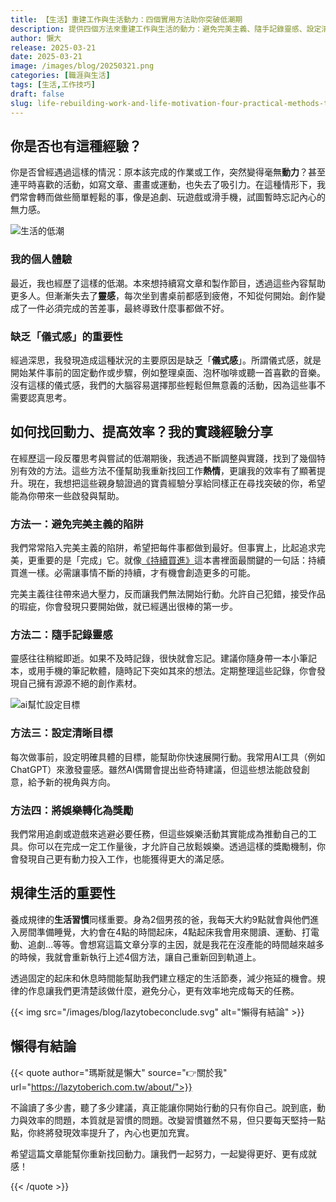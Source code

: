 ```yaml
---
title: 【生活】重建工作與生活動力：四個實用方法助你突破低潮期
description: 提供四個方法來重建工作與生活的動力：避免完美主義、隨手記錄靈感、設定清晰目標，以及將娛樂轉化為獎勵，並強調規律生活的重要性以提升效率和動力。
author: 懶大
release: 2025-03-21
date: 2025-03-21
image: /images/blog/20250321.png
categories: [職涯與生活]
tags: [生活,工作技巧]
draft: false
slug: life-rebuilding-work-and-life-motivation-four-practical-methods-to-help-you-break-through-low-periods
---
```


## 你是否也有這種經驗？

你是否曾經遇過這樣的情況：原本該完成的作業或工作，突然變得毫無**動力**？甚至連平時喜歡的活動，如寫文章、畫畫或運動，也失去了吸引力。在這種情形下，我們常會轉而做些簡單輕鬆的事，像是追劇、玩遊戲或滑手機，試圖暫時忘記內心的無力感。

![生活的低潮](https://images.unsplash.com/photo-1607768188828-a348ce04d3a8?ixlib=rb-4.0.3&q=85&fm=jpg&crop=entropy&cs=srgb)

### 我的個人體驗

最近，我也經歷了這樣的低潮。本來想持續寫文章和製作節目，透過這些內容幫助更多人。但漸漸失去了**靈感**，每次坐到書桌前都感到疲倦，不知從何開始。創作變成了一件必須完成的苦差事，最終導致什麼事都做不好。

### 缺乏「儀式感」的重要性

經過深思，我發現造成這種狀況的主要原因是缺乏「**儀式感**」。所謂儀式感，就是開始某件事前的固定動作或步驟，例如整理桌面、泡杯咖啡或聽一首喜歡的音樂。沒有這樣的儀式感，我們的大腦容易選擇那些輕鬆但無意義的活動，因為這些事不需要認真思考。

## 如何找回**動力**、提高**效率**？我的實踐經驗分享

在經歷這一段反覆思考與嘗試的低潮期後，我透過不斷調整與實踐，找到了幾個特別有效的方法。這些方法不僅幫助我重新找回工作**熱情**，更讓我的效率有了顯著提升。現在，我想把這些親身驗證過的寶貴經驗分享給同樣正在尋找突破的你，希望能為你帶來一些啟發與幫助。

### 方法一：避免**完美主義**的陷阱

我們常常陷入完美主義的陷阱，希望把每件事都做到最好。但事實上，比起追求完美，更重要的是「完成」它。就像[《持續買進》](https://lazytoberich.com.tw/blog/book-continuous-buy-reading-experience/)這本書裡面最關鍵的一句話：持續買進一樣。必需讓事情不斷的持續，才有機會創造更多的可能。

完美主義往往帶來過大壓力，反而讓我們無法開始行動。允許自己犯錯，接受作品的瑕疵，你會發現只要開始做，就已經邁出很棒的第一步。

### 方法二：隨手記錄靈感

靈感往往稍縱即逝。如果不及時記錄，很快就會忘記。建議你隨身帶一本小筆記本，或用手機的筆記軟體，隨時記下突如其來的想法。定期整理這些記錄，你會發現自己擁有源源不絕的創作素材。

![ai幫忙設定目標](https://images.unsplash.com/photo-1679403766665-67ed6cd2df30?ixlib=rb-4.0.3&q=85&fm=jpg&crop=entropy&cs=srgb)

### 方法三：設定清晰目標

每次做事前，設定明確具體的目標，能幫助你快速展開行動。我常用AI工具（例如ChatGPT）來激發靈感。雖然AI偶爾會提出些奇特建議，但這些想法能啟發創意，給予新的視角與方向。

### 方法四：將娛樂轉化為獎勵

我們常用追劇或遊戲來逃避必要任務，但這些娛樂活動其實能成為推動自己的工具。你可以在完成一定工作量後，才允許自己放鬆娛樂。透過這樣的獎勵機制，你會發現自己更有動力投入工作，也能獲得更大的滿足感。

## 規律生活的重要性

養成規律的**生活習慣**同樣重要。身為2個男孩的爸，我每天大約9點就會與他們進入房間準備睡覺，大約會在4點的時間起床，4點起床我會用來閱讀、運動、打電動、追劇…等等。會想寫這篇文章分享的主因，就是我花在沒產能的時間越來越多的時候，我就會重新執行上述4個方法，讓自己重新回到軌道上。

透過固定的起床和休息時間能幫助我們建立穩定的生活節奏，減少拖延的機會。規律的作息讓我們更清楚該做什麼，避免分心，更有效率地完成每天的任務。

{{< img src="/images/blog/lazytobeconclude.svg" alt="懶得有結論" >}}

## 懶得有結論

{{< quote author="瑪斯就是懶大" source="👉關於我" url="https://lazytoberich.com.tw/about/">}}

不論讀了多少書，聽了多少建議，真正能讓你開始行動的只有你自己。說到底，動力與效率的問題，本質就是習慣的問題。改變習慣雖然不易，但只要每天堅持一點點，你終將發現效率提升了，內心也更加充實。

希望這篇文章能幫你重新找回動力。讓我們一起努力，一起變得更好、更有成就感！

{{< /quote >}}
